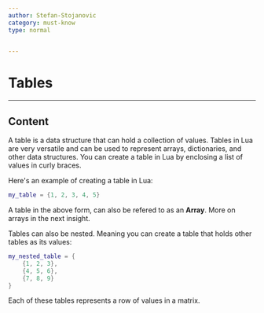 ```yaml
---
author: Stefan-Stojanovic
category: must-know
type: normal


---
```


# Tables

---
## Content

A table is a data structure that can hold a collection of values. Tables in Lua are very versatile and can be used to represent arrays, dictionaries, and other data structures. You can create a table in Lua by enclosing a list of values in curly braces.

Here's an example of creating a table in Lua:
```lua
my_table = {1, 2, 3, 4, 5}
```

A table in the above form, can also be refered to as an **Array**. More on arrays in the next insight.

Tables can also be nested. Meaning you can create a table that holds other tables as its values:
```lua
my_nested_table = {
    {1, 2, 3},
    {4, 5, 6},
    {7, 8, 9}
}
```

Each of these tables represents a row of values in a matrix.